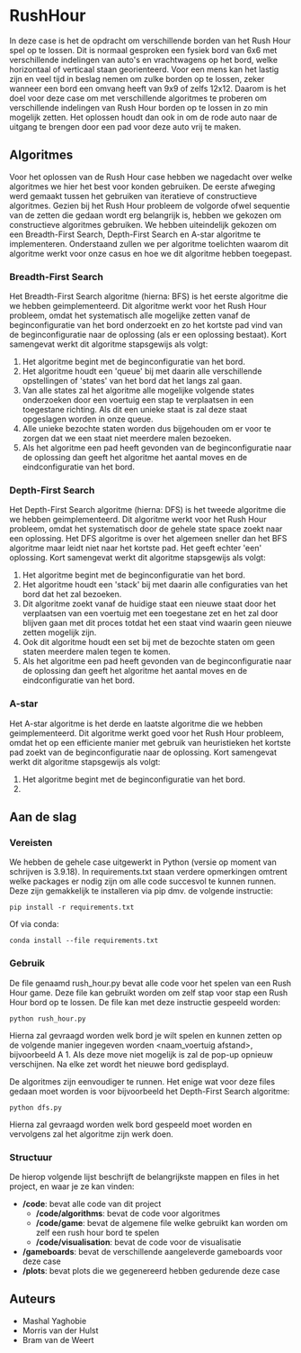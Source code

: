 # RushHour

In deze case is het de opdracht om verschillende borden van het Rush Hour spel op te lossen. Dit is normaal gesproken een fysiek bord van 6x6 met verschillende indelingen van auto's en vrachtwagens op het bord, welke horizontaal of verticaal staan georienteerd. Voor een mens kan het lastig zijn en veel tijd in beslag nemen om zulke borden op te lossen, zeker wanneer een bord een omvang heeft van 9x9 of zelfs 12x12. Daarom is het doel voor deze case om met verschillende algoritmes te proberen om verschillende indelingen van Rush Hour borden op te lossen in zo min mogelijk zetten. Het oplossen houdt dan ook in om de rode auto naar de uitgang te brengen door een pad voor deze auto vrij te maken.

## Algoritmes

Voor het oplossen van de Rush Hour case hebben we nagedacht over welke algoritmes we hier het best voor konden gebruiken. De eerste afweging werd gemaakt tussen het gebruiken van iteratieve of constructieve algoritmes. Gezien bij het Rush Hour probleem de volgorde ofwel sequentie van de zetten die gedaan wordt erg belangrijk is, hebben we gekozen om constructieve algoritmes gebruiken. We hebben uiteindelijk gekozen om een Breadth-First Search, Depth-First Search en A-star algoritme te implementeren. Onderstaand zullen we per algoritme toelichten waarom dit algoritme werkt voor onze casus en hoe we dit algoritme hebben toegepast.

### Breadth-First Search
Het Breadth-First Search algoritme (hierna: BFS) is het eerste algoritme die we hebben geimplementeerd. Dit algoritme werkt voor het Rush Hour probleem, omdat het systematisch alle mogelijke zetten vanaf de beginconfiguratie van het bord onderzoekt en zo het kortste pad vind van de beginconfiguratie naar de oplossing (als er een oplossing bestaat). Kort samengevat werkt dit algoritme stapsgewijs als volgt:
1. Het algoritme begint met de beginconfiguratie van het bord.
2. Het algoritme houdt een 'queue' bij met daarin alle verschillende opstellingen of 'states' van het bord dat het langs zal gaan.
3. Van alle states zal het algoritme alle mogelijke volgende states onderzoeken door een voertuig een stap te verplaatsen in een toegestane richting. Als dit een unieke staat is zal deze staat opgeslagen worden in onze queue.
4. Alle unieke bezochte staten worden dus bijgehouden om er voor te zorgen dat we een staat niet meerdere malen bezoeken.
5. Als het algoritme een pad heeft gevonden van de beginconfiguratie naar de oplossing dan geeft het algoritme het aantal moves en de eindconfiguratie van het bord.

### Depth-First Search
Het Depth-First Search algoritme (hierna: DFS) is het tweede algoritme die we hebben geimplementeerd. Dit algoritme werkt voor het Rush Hour probleem, omdat het systematisch door de gehele state space zoekt naar een oplossing. Het DFS algoritme is over het algemeen sneller dan het BFS algoritme maar leidt niet naar het kortste pad. Het geeft echter 'een' oplossing. Kort samengevat werkt dit algoritme stapsgewijs als volgt:
1. Het algoritme begint met de beginconfiguratie van het bord.
2. Het algoritme houdt een 'stack' bij met daarin alle configuraties van het bord dat het zal bezoeken.
3. Dit algoritme zoekt vanaf de huidige staat een nieuwe staat door het verplaatsen van een voertuig met een toegestane zet en het zal door blijven gaan met dit proces totdat het een staat vind waarin geen nieuwe zetten mogelijk zijn.
4. Ook dit algoritme houdt een set bij met de bezochte staten om geen staten meerdere malen tegen te komen.
5. Als het algoritme een pad heeft gevonden van de beginconfiguratie naar de oplossing dan geeft het algoritme het aantal moves en de eindconfiguratie van het bord.

### A-star
Het A-star algoritme is het derde en laatste algoritme die we hebben geimplementeerd. Dit algoritme werkt goed voor het Rush Hour probleem, omdat het op een efficiente manier met gebruik van heuristieken het kortste pad zoekt van de beginconfiguratie naar de oplossing. Kort samengevat werkt dit algoritme stapsgewijs als volgt:
1. Het algoritme begint met de beginconfiguratie van het bord.
2. 

## Aan de slag

### Vereisten

We hebben de gehele case uitgewerkt in Python (versie op moment van schrijven is 3.9.18). In requirements.txt staan verdere opmerkingen omtrent welke packages er nodig zijn om alle code succesvol te kunnen runnen. Deze zijn gemakkelijk te installeren via pip dmv. de volgende instructie:

```
pip install -r requirements.txt
```

Of via conda:

```
conda install --file requirements.txt
```

### Gebruik

De file genaamd rush_hour.py bevat alle code voor het spelen van een Rush Hour game. Deze file kan gebruikt worden om zelf stap voor stap een Rush Hour bord op te lossen. De file kan met deze instructie gespeeld worden:
```
python rush_hour.py
```

Hierna zal gevraagd worden welk bord je wilt spelen en kunnen zetten op de volgende manier ingegeven worden <naam_voertuig afstand>, bijvoorbeeld A 1.
Als deze move niet mogelijk is zal de pop-up opnieuw verschijnen. Na elke zet wordt het nieuwe bord gedisplayd.

De algoritmes zijn eenvoudiger te runnen. Het enige wat voor deze files gedaan moet worden is voor bijvoorbeeld het Depth-First Search algoritme:
```
python dfs.py
```

Hierna zal gevraagd worden welk bord gespeeld moet worden en vervolgens zal het algoritme zijn werk doen.


### Structuur

De hierop volgende lijst beschrijft de belangrijkste mappen en files in het project, en waar je ze kan vinden:

- **/code**: bevat alle code van dit project
  - **/code/algorithms**: bevat de code voor algoritmes
  - **/code/game**: bevat de algemene file welke gebruikt kan worden om zelf een rush hour bord te spelen
  - **/code/visualisation**: bevat de code voor de visualisatie
- **/gameboards**: bevat de verschillende aangeleverde gameboards voor deze case
- **/plots**: bevat plots die we gegenereerd hebben gedurende deze case

## Auteurs
  - Mashal Yaghobie
  - Morris van der Hulst
  - Bram van de Weert
